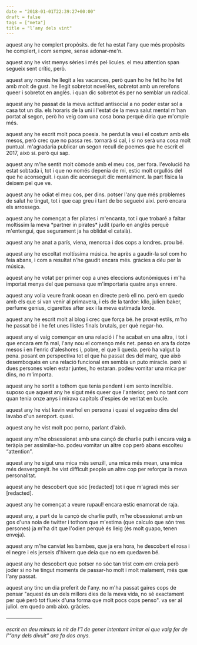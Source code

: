 ```yaml
---
date = "2018-01-01T22:39:27+00:00"
draft = false
tags = ["meta"]
title = "l’any dels vint"
---
```

<!-- more -->aquest any he complert propòsits. de fet ha estat l'any que més propòsits he complert, i com sempre, sense adonar-me'n.</p><p>aquest any he vist menys sèries i més pel·lícules. el meu attention span segueix sent crític, però.</p><p>aquest any només he llegit a les vacances, però quan ho he fet ho he fet amb molt de gust. he llegit sobretot novel·les, sobretot amb un rerefons queer i sobretot en anglès. i quan dic sobretot és per no semblar un radical.</p><p>aquest any he passat de la meva actitud antisocial a no poder estar sol a casa tot un dia. els horaris de la uni i l'estat de la meva salut mental m'han portat al segon, però ho veig com una cosa bona perquè diria que m'omple més.</p><p>aquest any he escrit molt poca poesia. he perdut la veu i el costum amb els mesos, però crec que no passa res. tornarà si cal, i si no serà una cosa molt puntual. m'agradaria publicar un segon recull de poemes que he escrit el 2017, això sí. però qui sap.</p><p>aquest any m'he sentit molt còmode amb el meu cos, per fora. l'evolució ha estat sobtada i, tot i que no només depenia de mi, estic molt orgullós del que he aconseguit. i quan dic aconseguit dic mentalment. la part física la deixem pel que ve.</p><p>aquest any he odiat el meu cos, per dins. potser l'any que més problemes de salut he tingut, tot i que cap greu i tant de bo segueixi així. però encara els arrossego.</p><p>aquest any he començat a fer pilates i m'encanta, tot i que trobaré a faltar moltíssim la meva *partner in pirates* judit (parlo en anglès perquè m'entengui, que segurament ja ha oblidat el català).</p><p>aquest any he anat a parís, viena, menorca i dos cops a londres. prou bé.</p><p>aquest any he escoltat moltíssima música. he après a gaudir-la sol com ho feia abans, i com a resultat n'he gaudit encara més. gràcies a déu per la música.</p><p>aquest any he votat per primer cop a unes eleccions autonòmiques i m'ha importat menys del que pensava que m'importaria quatre anys enrere. </p><p>aquest any volia veure frank ocean en directe però ell no. però em quedo amb els que sí van venir al primavera, i els de la tardor: kllo, julien baker, perfume genius, cigarettes after sex i la meva estimada lorde.</p><p>aquest any he escrit molt al blog i crec que força bé. he provat estils, m'ho he passat bé i he fet unes llistes finals brutals, per què negar-ho.</p><p>aquest any el vaig començar en una relació i l'he acabat en una altra, i tot i que encara em fa mal, l'any nou el començo més net. penso en ara fa dotze mesos i en l'enric d'aleshores i, pobre, el que li queda. però ha valgut la pena. posant en perspectiva tot el que ha passat des del març, que això desemboqués en una relació funcional em sembla un puto miracle. però si dues persones volen estar juntes, ho estaran. podeu vomitar una mica per dins, no m'importa.</p><p>aquest any he sortit a tothom que tenia pendent i em sento  increïble. suposo que aquest any he sigut més queer que l'anterior, però no tant com quan tenia onze anys i mirava capítols d'espies de veritat en bucle. </p><p>aquest any he vist kevin warhol en persona i quasi el segueixo dins del lavabo d'un aeroport. quasi.</p><p>aquest any he vist molt poc porno, parlant d'això.</p><p>aquest any m'he obsessionat amb una cançó de charlie puth i encara vaig a teràpia per assimilar-ho. podeu vomitar un altre cop però abans escolteu “attention”.</p><p>aquest any he sigut una mica més senzill, una mica més mean, una mica més desvergonyit. he vist difficult people un altre cop per reforçar la meva personalitat.</p><p>aquest any he descobert que sóc [redacted] tot i que m'agradi més ser [redacted].</p><p>aquest any he començat a veure rupaul! encara estic enamorat de raja.</p><p>aquest any, a part de la cançó de charlie puth, m'he obsessionat amb un gos d'una noia de twitter i tothom que m'estima (que calculo que són tres persones) ja m'ha dit que l'odien perquè és lleig (és molt guapo, tenen enveja).</p><p>aquest any m'he canviat les bambes, que ja era hora, he descobert el rosa i el negre i els jerseis d'hivern que deia que no em quedaven bé.</p><p>aquest any he descobert que potser no sóc tan trist com em creia però joder si no he tingut moments de passar-ho molt i molt malament, més que l'any passat. </p><p>aquest any tinc un dia preferit de l'any. no m'ha passat gaires cops de pensar "aquest és un dels millors dies de la meva vida, no sé exactament per què però tot flueix d'una forma que molt pocs cops penso". va ser al juliol. em quedo amb això. gràcies.</p><p>———————</p><p><i>escrit en deu minuts la nit de l'1 de gener intentant imitar el que vaig fer de l’“any dels divuit” ara fa dos anys.</i></p></p>